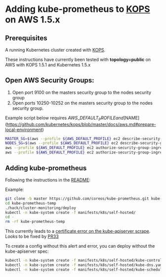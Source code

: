 # Adding kube-prometheus to [KOPS](https://github.com/kubernetes/kops) on AWS 1.5.x


## Prerequisites

A running Kubernetes cluster created with [KOPS](https://github.com/kubernetes/kops).
 
These instructions have currently been tested with  **topology=public** on AWS with KOPS 1.5.1 and Kubernetes 1.5.x

## Open AWS Security Groups:
1. Open port 9100 on the masters security group to the nodes security group
1. Open ports 10250-10252 on the masters security group to the nodes security group.

Example script below requires $AWS\_DEFAULT_PROFILE and [$NAME](https://github.com/kubernetes/kops/blob/master/docs/aws.md#prepare-local-environment)

```bash
MASTER_SG=$(aws --profile ${AWS_DEFAULT_PROFILE} ec2 describe-security-groups --filters "Name=tag:Name,Values=masters.$NAME" --query "SecurityGroups[*].GroupId[]" --output=text)
NODES_SG=$(aws --profile ${AWS_DEFAULT_PROFILE} ec2 describe-security-groups --filters "Name=tag:Name,Values=nodes.$NAME" --query "SecurityGroups[*].GroupId[]" --output=text)
aws --profile ${AWS_DEFAULT_PROFILE} ec2 authorize-security-group-ingress --group-id $MASTER_SG --protocol tcp --port 9100 --source-group $NODES_SG
aws --profile ${AWS_DEFAULT_PROFILE} ec2 authorize-security-group-ingress --group-id $MASTER_SG --protocol tcp --port 10250-10252 --source-group $NODES_SG
```

## Adding kube-prometheus
Following the instructions in the [README](https://github.com/coreos/kube-prometheus/blob/master/README.md):

Example:

```bash
git clone -b master https://github.com/coreos/kube-prometheus.git kube-prometheus-temp;
cd kube-prometheus-temp
./hack/cluster-monitoring/deploy
kubectl -n kube-system create -f manifests/k8s/self-hosted/
cd -
rm -rf kube-prometheus-temp
```
This currently leads to a [certificate error on the kube-apiserver scrape](https://github.com/coreos/kube-prometheus/issues/35). Looks to be fixed by [PR33](https://github.com/coreos/kube-prometheus/pull/33)

To create a config without this alert and error, you can deploy without the kube-apiserver spec:

```bash
kubectl -n kube-system create -f manifests/k8s/self-hosted/kube-controller-manager.yaml
kubectl -n kube-system create -f manifests/k8s/self-hosted/kube-dns.yaml
kubectl -n kube-system create -f manifests/k8s/self-hosted/kube-scheduler.yaml
```